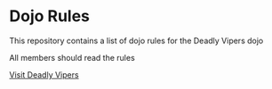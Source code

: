 Dojo Rules
==========

This repository contains a list of dojo rules for the Deadly Vipers dojo

All members should read the rules



[Visit Deadly Vipers](https://github.com/deadlyvipers)
